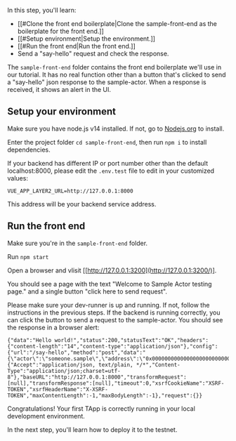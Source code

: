 In this step, you'll learn:

- [[#Clone the front end boilerplate|Clone the sample-front-end as the boilerplate for the front end.]]
- [[#Setup environment|Setup the environment.]]
- [[#Run the front end|Run the front end.]]
- Send a "say-hello" request and check the response.

The `sample-front-end` folder contains the front end boilerplate we'll use in our tutorial. It has no real function other than a button that's clicked to send a "say-hello" json response to the sample-actor. When a response is received, it shows an alert in the UI. 

## Setup your environment

Make sure you have node.js v14 installed. If not, go to [Nodejs.org](https://nodejs.org/en/) to install.

Enter the project folder `cd sample-front-end`, then run `npm i` to install dependencies.

If your backend has different IP or port number other than the default localhost:8000, please edit the `.env.test` file to edit in your customized values:

```
VUE_APP_LAYER2_URL=http://127.0.0.1:8000
```

This address will be your backend service address. 

## Run the front end
Make sure you're in the `sample-front-end` folder.

Run `npm start`

Open a browser and vlisit [[http://127.0.0.1:3200](http://127.0.0.1:3200/)].

You should see a page with the text "Welcome to Sample Actor testing page." and a single button "click here to send request".

Please make sure your dev-runner is up and running. If not, follow the instructions in the previous steps. If the backend is running correctly, you can click the button to send a request to the sample-actor. You should see the response in a browser alert: 

```
{"data":"Hello world!","status":200,"statusText":"OK","headers":{"content-length":"14","content-type":"application/json"},"config":{"url":"/say-hello","method":"post","data":"{\"actor\":\"someone.sample\",\"address\":\"0x000000000000000000000000000000000000000f\"}","headers":{"Accept":"application/json, text/plain, */*","Content-Type":"application/json;charset=utf-8"},"baseURL":"http://127.0.0.1:8000","transformRequest":[null],"transformResponse":[null],"timeout":0,"xsrfCookieName":"XSRF-TOKEN","xsrfHeaderName":"X-XSRF-TOKEN","maxContentLength":-1,"maxBodyLength":-1},"request":{}}
```

Congratulations! Your first TApp is correctly running in your local development environment. 

In the next step, you'll learn how to deploy it to the testnet.
